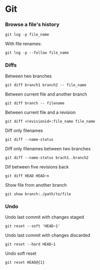 Git 
===


### Browse a file's history

`git log -p file_name`

With file renames:

`git log -p --follow file_name`

### Diffs

Between two branches

`git diff branch1 branch2 -- file_name`

Between current file and another branch

`git diff branch -- filename`

Between current file and a revision

`git diff <revisionid>:file_name file_name`

Diff only filenames

`git diff --name-status`

Diff only filenames between two branches

`git diff --name-status brach1..branch2`

Dif between five revisions back

`git diff HEAD HEAD~n`

Show file from another branch

`git show branch:./path/to/file`

### Undo

Undo last commit with changes staged

`git reset --soft 'HEAD~1'`

Undo last commit with changes discarded

`git reset --hard HEAD~1`

Undo soft reset

`git reset HEAD@{1}`

